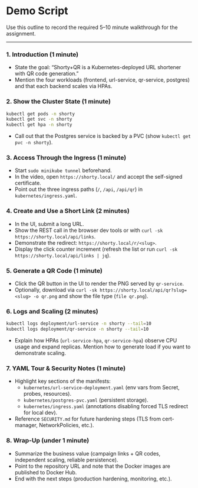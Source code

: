 # Demo Script

Use this outline to record the required 5–10 minute walkthrough for the assignment.

---

### 1. Introduction (1 minute)
- State the goal: “Shorty+QR is a Kubernetes-deployed URL shortener with QR code generation.”
- Mention the four workloads (frontend, url-service, qr-service, postgres) and that each backend scales via HPAs.

### 2. Show the Cluster State (1 minute)
```bash
kubectl get pods -n shorty
kubectl get svc -n shorty
kubectl get hpa -n shorty
```
- Call out that the Postgres service is backed by a PVC (show `kubectl get pvc -n shorty`).

### 3. Access Through the Ingress (1 minute)
- Start `sudo minikube tunnel` beforehand.
- In the video, open `https://shorty.local/` and accept the self-signed certificate.
- Point out the three ingress paths (`/`, `/api`, `/api/qr`) in `kubernetes/ingress.yaml`.

### 4. Create and Use a Short Link (2 minutes)
- In the UI, submit a long URL.
- Show the REST call in the browser dev tools or with `curl -sk https://shorty.local/api/links`.
- Demonstrate the redirect: `https://shorty.local/r/<slug>`.
- Display the click counter increment (refresh the list or run `curl -sk https://shorty.local/api/links | jq`).

### 5. Generate a QR Code (1 minute)
- Click the QR button in the UI to render the PNG served by `qr-service`.
- Optionally, download via `curl -sk https://shorty.local/api/qr?slug=<slug> -o qr.png` and show the file type (`file qr.png`).

### 6. Logs and Scaling (2 minutes)
```bash
kubectl logs deployment/url-service -n shorty --tail=10
kubectl logs deployment/qr-service -n shorty --tail=10
```
- Explain how HPAs (`url-service-hpa`, `qr-service-hpa`) observe CPU usage and expand replicas. Mention how to generate load if you want to demonstrate scaling.

### 7. YAML Tour & Security Notes (1 minute)
- Highlight key sections of the manifests:
  - `kubernetes/url-service-deployment.yaml` (env vars from Secret, probes, resources).
  - `kubernetes/postgres-pvc.yaml` (persistent storage).
  - `kubernetes/ingress.yaml` (annotations disabling forced TLS redirect for local dev).
- Reference `SECURITY.md` for future hardening steps (TLS from cert-manager, NetworkPolicies, etc.).

### 8. Wrap-Up (under 1 minute)
- Summarize the business value (campaign links + QR codes, independent scaling, reliable persistence).
- Point to the repository URL and note that the Docker images are published to Docker Hub.
- End with the next steps (production hardening, monitoring, etc.).
